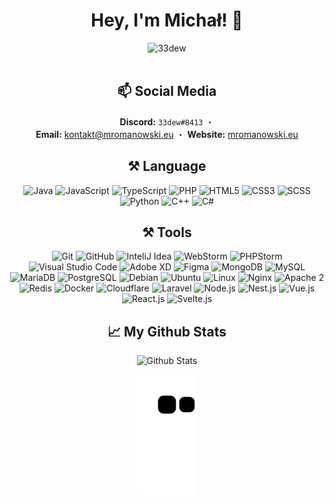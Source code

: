 <div align="center">
  <h1> Hey, I'm Michał! 👋 </h1>
  <img src="https://komarev.com/ghpvc/?username=33dew" alt="33dew" /><br/><br/>

<h2>📫 Social Media</h2>
  
  <b>Discord:</b> <code>33dew#8413</code> ・ 
  <br>
  <b>Email:</b> <a href="mailto:kontakt@mromanowski.eu">kontakt@mromanowski.eu</a> ・ 
  <b>Website:</b> <a href="https://kontakt@mromanowski.eu">mromanowski.eu</a>

<h2>⚒ Language</h2>

![Java](https://img.shields.io/badge/-Java-black?style=flat&logo=Java)
![JavaScript](https://img.shields.io/badge/-JavaScript-black?style=flat&logo=javascript)
![TypeScript](https://img.shields.io/badge/-TypeScript-black?style=flat&logo=typescript)
![PHP](https://img.shields.io/badge/-PHP-black?style=flat&logo=PHP)
![HTML5](https://img.shields.io/badge/-HTML-black?style=flat&logo=html5)
![CSS3](https://img.shields.io/badge/-CSS-black?style=flat&logo=css3)
![SCSS](https://img.shields.io/badge/-SCSS-black?style=flat&logo=sass)
![Python](https://img.shields.io/badge/-Python-black?style=flat&logo=Python)
![C++](https://img.shields.io/badge/-C++-black?style=flat&logo=c)
![C#](https://img.shields.io/badge/-Rust-black?style=flat&logo=csharp)

<h2>⚒ Tools</h2>

![Git](https://img.shields.io/badge/-Git-black?style=flat&logo=git)
![GitHub](https://img.shields.io/badge/-Github-black?style=flat&logo=github)
![InteliJ Idea](https://img.shields.io/badge/InteliJ%20idea-black?style=flat&logo=intellij-idea)
![WebStorm](https://img.shields.io/badge/-WebStorm-black?style=flat&logo=webstorm)
![PHPStorm](https://img.shields.io/badge/-PHPStorm-black?style=flat&logo=phpstorm)
![Visual Studio Code](https://img.shields.io/badge/-Visual%20Studio%20Code-black?style=flat&logo=visual-studio-code)
![Adobe XD](https://img.shields.io/badge/-Adobe%20XD-black?style=flat&logo=adobexd)
![Figma](https://img.shields.io/badge/-Figma-black?style=flat&logo=figma)
![MongoDB](https://img.shields.io/badge/-MongoDB-black?style=flat&logo=mongodb)
![MySQL](https://img.shields.io/badge/-MySQL-black?style=flat&logo=mysql)
![MariaDB](https://img.shields.io/badge/-MariaDB-black?style=flat&logo=MariaDB)
![PostgreSQL](https://img.shields.io/badge/-PostgreSQL-black?style=flat&logo=PostgreSQL)
![Debian](https://img.shields.io/badge/-Debian-black?style=flat&logo=debian)
![Ubuntu](https://img.shields.io/badge/-Ubuntu-black?style=flat&logo=ubuntu)
![Linux](https://img.shields.io/badge/-Linux-black?style=flat&logo=Linux)
![Nginx](https://img.shields.io/badge/-Nginx-black?style=flat&logo=nginx)
![Apache 2](https://img.shields.io/badge/-Apache%202-black?style=flat&logo=apache)
![Redis](https://img.shields.io/badge/-Redis-black?style=flat&logo=redis)
![Docker](https://img.shields.io/badge/-Docker-black?style=flat&logo=docker)
![Cloudflare](https://img.shields.io/badge/-Cloudflare-black?style=flat&logo=cloudflare)
![Laravel](https://img.shields.io/badge/-Laravel-black?style=flat&logo=laravel)
![Node.js](https://img.shields.io/badge/-NodeJS-black?style=flat&logo=Node.js)
![Nest.js](https://img.shields.io/badge/-NestJS-black?style=flat&logo=nestjs)
![Vue.js](https://img.shields.io/badge/-ReactJS-black?style=flat&logo=vue)
![React.js](https://img.shields.io/badge/-ReactJS-black?style=flat&logo=react)
![Svelte.js](https://img.shields.io/badge/-SvelteJS-black?style=flat&logo=svelte)

<h2>📈 My Github Stats</h2>

![Github Stats](https://github-readme-stats.vercel.app/api?username=33dew&count_private=true&layout=compact&cache_seconds=86400&theme=radical)

<a target="_blank"><img src="https://github.com/rafaballerini/rafaballerini/blob/output/github-contribution-grid-snake.svg" alt="sneke"></a>
